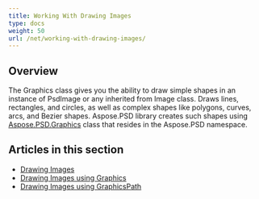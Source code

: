 ```yaml
---
title: Working With Drawing Images
type: docs
weight: 50
url: /net/working-with-drawing-images/
---
```



## **Overview**
The Graphics class gives you the ability to draw simple shapes in an instance of PsdImage or any inherited from Image class. Draws lines, rectangles, and circles, as well as complex shapes like polygons, curves, arcs, and Bezier shapes. Aspose.PSD library creates such shapes using [Aspose.PSD.Graphics](https://apireference.aspose.com/psd/net/aspose.psd/graphics) class that resides in the Aspose.PSD namespace.


## **Articles in this section**
- [Drawing Images](/psd/net/drawing-images/)
- [Drawing Images using Graphics](/psd/net/drawing-images-using-graphics/)
- [Drawing Images using GraphicsPath](/psd/net/drawing-images-using-graphicspath/)

